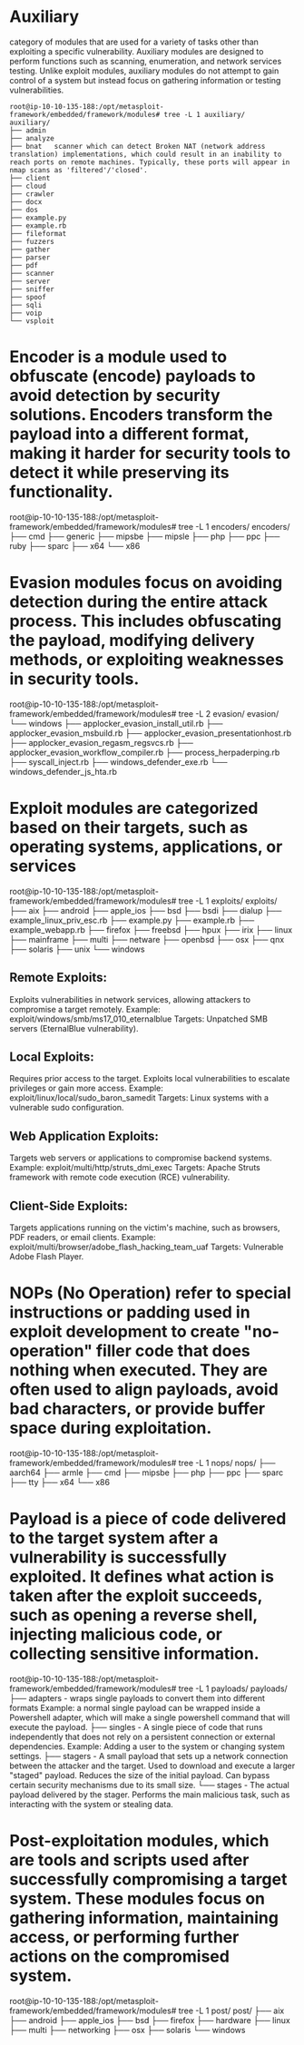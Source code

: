 # Auxiliary
category of modules that are used for a variety of tasks other than exploiting a specific vulnerability. Auxiliary modules are designed to perform functions such as scanning, enumeration, and network services testing. Unlike exploit modules, auxiliary modules do not attempt to gain control of a system but instead focus on gathering information or testing vulnerabilities.
```
root@ip-10-10-135-188:/opt/metasploit-framework/embedded/framework/modules# tree -L 1 auxiliary/
auxiliary/
├── admin
├── analyze
├── bnat   scanner which can detect Broken NAT (network address translation) implementations, which could result in an inability to reach ports on remote machines. Typically, these ports will appear in nmap scans as 'filtered'/'closed'.
├── client
├── cloud
├── crawler
├── docx
├── dos
├── example.py
├── example.rb
├── fileformat
├── fuzzers
├── gather
├── parser
├── pdf
├── scanner
├── server
├── sniffer
├── spoof
├── sqli
├── voip
└── vsploit
```
# Encoder is a module used to obfuscate (encode) payloads to avoid detection by security solutions. Encoders transform the payload into a different format, making it harder for security tools to detect it while preserving its functionality.

root@ip-10-10-135-188:/opt/metasploit-framework/embedded/framework/modules# tree -L 1 encoders/
encoders/
├── cmd
├── generic
├── mipsbe
├── mipsle
├── php
├── ppc
├── ruby
├── sparc
├── x64
└── x86

# Evasion modules focus on avoiding detection during the entire attack process. This includes obfuscating the payload, modifying delivery methods, or exploiting weaknesses in security tools.

root@ip-10-10-135-188:/opt/metasploit-framework/embedded/framework/modules# tree -L 2 evasion/
evasion/
└── windows
    ├── applocker_evasion_install_util.rb
    ├── applocker_evasion_msbuild.rb
    ├── applocker_evasion_presentationhost.rb
    ├── applocker_evasion_regasm_regsvcs.rb
    ├── applocker_evasion_workflow_compiler.rb
    ├── process_herpaderping.rb
    ├── syscall_inject.rb
    ├── windows_defender_exe.rb
    └── windows_defender_js_hta.rb

# Exploit modules are categorized based on their targets, such as operating systems, applications, or services

root@ip-10-10-135-188:/opt/metasploit-framework/embedded/framework/modules# tree -L 1 exploits/
exploits/
├── aix
├── android
├── apple_ios
├── bsd
├── bsdi
├── dialup
├── example_linux_priv_esc.rb
├── example.py
├── example.rb
├── example_webapp.rb
├── firefox
├── freebsd
├── hpux
├── irix
├── linux
├── mainframe
├── multi
├── netware
├── openbsd
├── osx
├── qnx
├── solaris
├── unix
└── windows

## Remote Exploits:
Exploits vulnerabilities in network services, allowing attackers to compromise a target remotely.
Example: exploit/windows/smb/ms17_010_eternalblue
Targets: Unpatched SMB servers (EternalBlue vulnerability).

## Local Exploits:
Requires prior access to the target. Exploits local vulnerabilities to escalate privileges or gain more access.
Example: exploit/linux/local/sudo_baron_samedit
Targets: Linux systems with a vulnerable sudo configuration.

## Web Application Exploits:
Targets web servers or applications to compromise backend systems.
Example: exploit/multi/http/struts_dmi_exec
Targets: Apache Struts framework with remote code execution (RCE) vulnerability.

## Client-Side Exploits:
Targets applications running on the victim's machine, such as browsers, PDF readers, or email clients.
Example: exploit/multi/browser/adobe_flash_hacking_team_uaf
Targets: Vulnerable Adobe Flash Player.

# NOPs (No Operation) refer to special instructions or padding used in exploit development to create "no-operation" filler code that does nothing when executed. They are often used to align payloads, avoid bad characters, or provide buffer space during exploitation.

root@ip-10-10-135-188:/opt/metasploit-framework/embedded/framework/modules# tree -L 1 nops/
nops/
├── aarch64
├── armle
├── cmd
├── mipsbe
├── php
├── ppc
├── sparc
├── tty
├── x64
└── x86 

# Payload is a piece of code delivered to the target system after a vulnerability is successfully exploited. It defines what action is taken after the exploit succeeds, such as opening a reverse shell, injecting malicious code, or collecting sensitive information.

root@ip-10-10-135-188:/opt/metasploit-framework/embedded/framework/modules# tree -L 1 payloads/
payloads/
├── adapters - wraps single payloads to convert them into different formats
Example: a normal single payload can be wrapped inside a Powershell adapter, which will make a single powershell command that will execute the payload.
├── singles  - A single piece of code that runs independently that does not rely on a persistent connection or external dependencies.
Example: Adding a user to the system or changing system settings.
├── stagers  - A small payload that sets up a network connection between the attacker and the target.
Used to download and execute a larger "staged" payload.
Reduces the size of the initial payload.
Can bypass certain security mechanisms due to its small size.
└── stages  -  The actual payload delivered by the stager.
Performs the main malicious task, such as interacting with the system or stealing data.

# Post-exploitation modules, which are tools and scripts used after successfully compromising a target system. These modules focus on gathering information, maintaining access, or performing further actions on the compromised system.

root@ip-10-10-135-188:/opt/metasploit-framework/embedded/framework/modules# tree -L 1 post/
post/
├── aix
├── android
├── apple_ios
├── bsd
├── firefox
├── hardware
├── linux
├── multi
├── networking
├── osx
├── solaris
└── windows
